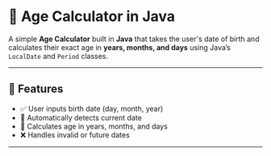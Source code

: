 # 🎂 Age Calculator in Java

A simple **Age Calculator** built in **Java** that takes the user's date of birth and calculates their exact age in **years, months, and days** using Java’s `LocalDate` and `Period` classes.

---

## 🚀 Features

- ✅ User inputs birth date (day, month, year)
- 📅 Automatically detects current date
- 🧮 Calculates age in years, months, and days
- ❌ Handles invalid or future dates

---

